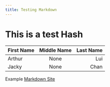 ```yaml
---
title: Testing Markdown
---
```


# This is a test Hash

|First Name|Middle Name| Last Name |
|:-------- |:---------:|----------:|
|Arthur    |None| Lui       |
|Jacky     |None| Chan      |

Example [Markdown Site](http://www.unexpected-vortices.com/sw/rippledoc/quick-markdown-example.html)
